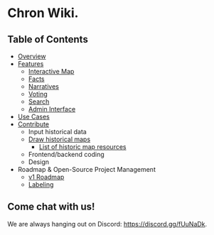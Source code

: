 # Chron Wiki.

## Table of Contents

- [Overview](project/overview.md)
- [Features](./features/index.md)
  - [Interactive Map](./features/interactive_map.md)
  - [Facts](./features/facts.md)
  - [Narratives](./features/narratives.md)
  - [Voting](./features/voting.md)
  - [Search](./features/search.md)
  - [Admin Interface](./features/admin_interface.md)
- [Use Cases](./use_cases/index.md)
- [Contribute](./contribute/index.md)
  - Input historical data
  - [Draw historical maps](./contribute/draw_historical_maps.md)
    - [List of historic map resources](https://docs.google.com/document/d/16VRnTbky9e9FsBZ9H9JlnpvoaQQbquDte8APCQQ8cS8/edit)
  - Frontend/backend coding
  - Design
- Roadmap & Open-Source Project Management
  - [v1 Roadmap](./project/v1_roadmap.md)
  - [Labeling](./project/labeling.md)

## Come chat with us!

We are always hanging out on Discord: https://discord.gg/fUuNaDk.
